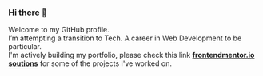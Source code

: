 ### Hi there 👋

Welcome to my GitHub profile.  
I’m attempting a transition to Tech. A career in Web Development to be particular.  
I'm actively building my portfolio, please check this link [**frontendmentor.io soutions**](https://github.com/stars/traez/lists/frontendmentor-io) for some of the projects I've worked on.

<!--
**traez/traez** is a ✨ _special_ ✨ repository because its `README.md` (this file) appears on your GitHub profile.

Here are some ideas to get you started:

- 🔭 I’m 
- 🌱 I’m currently learning ...
- 👯 I’m looking to collaborate on ...
- 🤔 I’m looking for help with ...
- 💬 Ask me about ...
- 📫 How to reach me: ...
- 😄 Pronouns: ...
- ⚡ Fun fact: ...
-->
